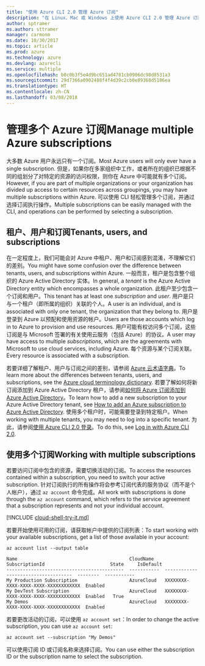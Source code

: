 ```yaml
---
title: "使用 Azure CLI 2.0 管理 Azure 订阅"
description: "在 Linux、Mac 或 Windows 上使用 Azure CLI 2.0 管理 Azure 订阅。"
author: sptramer
ms.author: sttramer
manager: carmonm
ms.date: 10/30/2017
ms.topic: article
ms.prod: azure
ms.technology: azure
ms.devlang: azurecli
ms.service: multiple
ms.openlocfilehash: b0c0b3f5e4d9bc651ad4781cb0906dc98d8531a3
ms.sourcegitcommit: 29d7366a0902488f4f4d39c2cb0e89368d5186ea
ms.translationtype: HT
ms.contentlocale: zh-CN
ms.lasthandoff: 03/08/2018
---
```

# <a name="manage-multiple-azure-subscriptions"></a><span data-ttu-id="7fdbd-103">管理多个 Azure 订阅</span><span class="sxs-lookup"><span data-stu-id="7fdbd-103">Manage multiple Azure subscriptions</span></span>

<span data-ttu-id="7fdbd-104">大多数 Azure 用户永远只有一个订阅。</span><span class="sxs-lookup"><span data-stu-id="7fdbd-104">Most Azure users will only ever have a single subscription.</span></span> <span data-ttu-id="7fdbd-105">但是，如果你在多家组织中工作，或者所在的组织已根据不同的组划分了对特定的资源的访问权限，则你在 Azure 中可能就有多个订阅。</span><span class="sxs-lookup"><span data-stu-id="7fdbd-105">However, if you are part of multiple organizations or your organization has divided up access to certain resources across groupings, you may have multiple subscriptions within Azure.</span></span> <span data-ttu-id="7fdbd-106">可以使用 CLI 轻松管理多个订阅，并通过选择订阅执行操作。</span><span class="sxs-lookup"><span data-stu-id="7fdbd-106">Multiple subscriptions can be easily managed with the CLI, and operations can be performed by selecting a subscription.</span></span>

## <a name="tenants-users-and-subscriptions"></a><span data-ttu-id="7fdbd-107">租户、用户和订阅</span><span class="sxs-lookup"><span data-stu-id="7fdbd-107">Tenants, users, and subscriptions</span></span>

<span data-ttu-id="7fdbd-108">在一定程度上，我们可能会对 Azure 中租户、用户和订阅感到混淆，不理解它们的差别。</span><span class="sxs-lookup"><span data-stu-id="7fdbd-108">You might have some confusion over the difference between tenants, users, and subscriptions within Azure.</span></span> <span data-ttu-id="7fdbd-109">一般而言，租户是包含整个组织的 Azure Active Directory 实体。</span><span class="sxs-lookup"><span data-stu-id="7fdbd-109">In general, a _tenant_ is the Azure Active Directory entity which encompasses a whole organization.</span></span> <span data-ttu-id="7fdbd-110">此租户至少包含一个订阅和用户。</span><span class="sxs-lookup"><span data-stu-id="7fdbd-110">This tenant has at least one _subscription_ and _user_.</span></span> <span data-ttu-id="7fdbd-111">用户是只与一个租户（即所属的组织）关联的个人。</span><span class="sxs-lookup"><span data-stu-id="7fdbd-111">A user is an individual, and is associated with only one tenant, the organization that they belong to.</span></span> <span data-ttu-id="7fdbd-112">用户是登录到 Azure 以预配和使用资源的帐户。</span><span class="sxs-lookup"><span data-stu-id="7fdbd-112">Users are those accounts which log in to Azure to provision and use resources.</span></span> <span data-ttu-id="7fdbd-113">用户可能有权访问多个订阅，这些订阅是与 Microsoft 签署的有关使用云服务（包括 Azure）的协议。</span><span class="sxs-lookup"><span data-stu-id="7fdbd-113">A user may have access to multiple _subscriptions_, which are the agreements with Microsoft to use cloud services, including Azure.</span></span> <span data-ttu-id="7fdbd-114">每个资源与某个订阅关联。</span><span class="sxs-lookup"><span data-stu-id="7fdbd-114">Every resource is associated with a subscription.</span></span>

<span data-ttu-id="7fdbd-115">若要详细了解租户、用户与订阅之间的差别，请参阅 [Azure 云术语字典](/azure/azure-glossary-cloud-terminology)。</span><span class="sxs-lookup"><span data-stu-id="7fdbd-115">To learn more about the differences between tenants, users, and subscriptions, see the [Azure cloud terminology dictionary](/azure/azure-glossary-cloud-terminology).</span></span>
<span data-ttu-id="7fdbd-116">若要了解如何将新订阅添加到 Azure Active Directory 租户，请参阅[如何将 Azure 订阅添加到 Azure Active Directory](/azure/active-directory/active-directory-how-subscriptions-associated-directory)。</span><span class="sxs-lookup"><span data-stu-id="7fdbd-116">To learn how to add a new subscription to your Azure Active Directory tenant, see [How to add an Azure subscription to Azure Active Directory](/azure/active-directory/active-directory-how-subscriptions-associated-directory).</span></span>
<span data-ttu-id="7fdbd-117">使用多个租户时，可能需要登录到特定租户。</span><span class="sxs-lookup"><span data-stu-id="7fdbd-117">When working with multiple tenants, you may need to log into a specific tenant.</span></span> <span data-ttu-id="7fdbd-118">为此，请参阅[使用 Azure CLI 2.0 登录](/cli/azure/authenticate-azure-cli)。</span><span class="sxs-lookup"><span data-stu-id="7fdbd-118">To do this, see [Log in with Azure CLI 2.0](/cli/azure/authenticate-azure-cli).</span></span>

## <a name="working-with-multiple-subscriptions"></a><span data-ttu-id="7fdbd-119">使用多个订阅</span><span class="sxs-lookup"><span data-stu-id="7fdbd-119">Working with multiple subscriptions</span></span>

<span data-ttu-id="7fdbd-120">若要访问订阅中包含的资源，需要切换活动的订阅。</span><span class="sxs-lookup"><span data-stu-id="7fdbd-120">To access the resources contained within a subscription, you need to switch your active subscription.</span></span> <span data-ttu-id="7fdbd-121">针对订阅执行的所有操作将会参考订阅代表的服务协议（而不是个人帐户），通过 `az account` 命令完成。</span><span class="sxs-lookup"><span data-stu-id="7fdbd-121">All work with subscriptions is done through the `az account` command, which refers to the service agreement that a subscription represents and not your individual account.</span></span>

[!INCLUDE [cloud-shell-try-it.md](includes/cloud-shell-try-it.md)]

<span data-ttu-id="7fdbd-122">若要开始使用可用的订阅，请获取帐户中提供的订阅列表：</span><span class="sxs-lookup"><span data-stu-id="7fdbd-122">To start working with your available subscriptions, get a list of those available in your account:</span></span>

```azurecli-interactive
az account list --output table
```

```Output
Name                                         CloudName    SubscriptionId                        State     IsDefault
-------------------------------------------  -----------  ------------------------------------  --------  -----------
My Production Subscription                   AzureCloud   XXXXXXXX-XXXX-XXXX-XXXX-XXXXXXXXXXXX  Enabled
My DevTest Subscription                      AzureCloud   XXXXXXXX-XXXX-XXXX-XXXX-XXXXXXXXXXXX  Enabled   True
My Demos                                     AzureCloud   XXXXXXXX-XXXX-XXXX-XXXX-XXXXXXXXXXXX  Enabled
```

<span data-ttu-id="7fdbd-123">若要更改活动的订阅，可以使用 `az account set`：</span><span class="sxs-lookup"><span data-stu-id="7fdbd-123">In order to change the active subscription, you can use `az account set`:</span></span>

```azurecli-interactive
az account set --subscription "My Demos"
```

<span data-ttu-id="7fdbd-124">可以使用订阅 ID 或订阅名称来选择订阅。</span><span class="sxs-lookup"><span data-stu-id="7fdbd-124">You can use either the subscription ID or the subscription name to select the subscription.</span></span>
